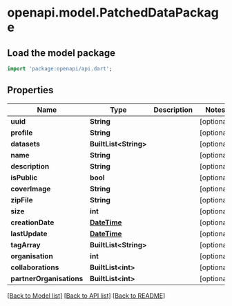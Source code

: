# openapi.model.PatchedDataPackage

## Load the model package
```dart
import 'package:openapi/api.dart';
```

## Properties
Name | Type | Description | Notes
------------ | ------------- | ------------- | -------------
**uuid** | **String** |  | [optional] 
**profile** | **String** |  | [optional] 
**datasets** | **BuiltList&lt;String&gt;** |  | [optional] 
**name** | **String** |  | [optional] 
**description** | **String** |  | [optional] 
**isPublic** | **bool** |  | [optional] 
**coverImage** | **String** |  | [optional] 
**zipFile** | **String** |  | [optional] 
**size** | **int** |  | [optional] 
**creationDate** | [**DateTime**](DateTime.md) |  | [optional] 
**lastUpdate** | [**DateTime**](DateTime.md) |  | [optional] 
**tagArray** | **BuiltList&lt;String&gt;** |  | [optional] 
**organisation** | **int** |  | [optional] 
**collaborations** | **BuiltList&lt;int&gt;** |  | [optional] 
**partnerOrganisations** | **BuiltList&lt;int&gt;** |  | [optional] 

[[Back to Model list]](../README.md#documentation-for-models) [[Back to API list]](../README.md#documentation-for-api-endpoints) [[Back to README]](../README.md)


